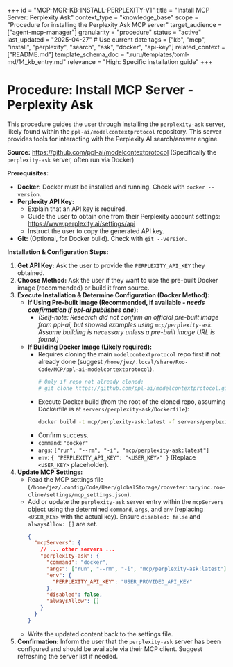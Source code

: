+++
id = "MCP-MGR-KB-INSTALL-PERPLEXITY-V1"
title = "Install MCP Server: Perplexity Ask"
context_type = "knowledge_base"
scope = "Procedure for installing the Perplexity Ask MCP server"
target_audience = ["agent-mcp-manager"]
granularity = "procedure"
status = "active"
last_updated = "2025-04-27" # Use current date
tags = ["kb", "mcp", "install", "perplexity", "search", "ask", "docker", "api-key"]
related_context = ["README.md"]
template_schema_doc = ".ruru/templates/toml-md/14_kb_entry.md"
relevance = "High: Specific installation guide"
+++

# Procedure: Install MCP Server - Perplexity Ask

This procedure guides the user through installing the `perplexity-ask` server, likely found within the `ppl-ai/modelcontextprotocol` repository. This server provides tools for interacting with the Perplexity AI search/answer engine.

**Source:** <https://github.com/ppl-ai/modelcontextprotocol> (Specifically the `perplexity-ask` server, often run via Docker)

**Prerequisites:**

*   **Docker:** Docker must be installed and running. Check with `docker --version`.
*   **Perplexity API Key:**
    *   Explain that an API key is required.
    *   Guide the user to obtain one from their Perplexity account settings: <https://www.perplexity.ai/settings/api>
    *   Instruct the user to copy the generated API key.
*   **Git:** (Optional, for Docker build). Check with `git --version`.

**Installation & Configuration Steps:**

1.  **Get API Key:** Ask the user to provide the `PERPLEXITY_API_KEY` they obtained.
2.  **Choose Method:** Ask the user if they want to use the pre-built Docker image (recommended) or build it from source.
3.  **Execute Installation & Determine Configuration (Docker Method):**
    *   **If Using Pre-built Image (Recommended, if available - *needs confirmation if ppl-ai publishes one*):**
        *   *(Self-note: Research did not confirm an official pre-built image from ppl-ai, but showed examples using `mcp/perplexity-ask`. Assume building is necessary unless a pre-built image URL is found.)*
    *   **If Building Docker Image (Likely required):**
        *   Requires cloning the main `modelcontextprotocol` repo first if not already done (suggest `/home/jez/.local/share/Roo-Code/MCP/ppl-ai-modelcontextprotocol`).
            ```bash
            # Only if repo not already cloned:
            # git clone https://github.com/ppl-ai/modelcontextprotocol.git /home/jez/.local/share/Roo-Code/MCP/ppl-ai-modelcontextprotocol
            ```
        *   Execute Docker build (from the root of the cloned repo, assuming Dockerfile is at `servers/perplexity-ask/Dockerfile`):
            ```bash
            docker build -t mcp/perplexity-ask:latest -f servers/perplexity-ask/Dockerfile .
            ```
        *   Confirm success.
        *   `command`: `"docker"`
        *   `args`: `["run", "--rm", "-i", "mcp/perplexity-ask:latest"]`
        *   `env`: `{ "PERPLEXITY_API_KEY": "<USER_KEY>" }` (Replace `<USER_KEY>` placeholder).
4.  **Update MCP Settings:**
    *   Read the MCP settings file (`/home/jez/.config/Code/User/globalStorage/rooveterinaryinc.roo-cline/settings/mcp_settings.json`).
    *   Add or update the `perplexity-ask` server entry within the `mcpServers` object using the determined `command`, `args`, and `env` (replacing `<USER_KEY>` with the actual key). Ensure `disabled: false` and `alwaysAllow: []` are set.
        ```json
        {
          "mcpServers": {
            // ... other servers ...
            "perplexity-ask": {
              "command": "docker",
              "args": ["run", "--rm", "-i", "mcp/perplexity-ask:latest"], // Use pre-built image URL if found
              "env": {
                "PERPLEXITY_API_KEY": "USER_PROVIDED_API_KEY"
              },
              "disabled": false,
              "alwaysAllow": []
            }
          }
        }
        ```
    *   Write the updated content back to the settings file.
5.  **Confirmation:** Inform the user that the `perplexity-ask` server has been configured and should be available via their MCP client. Suggest refreshing the server list if needed.